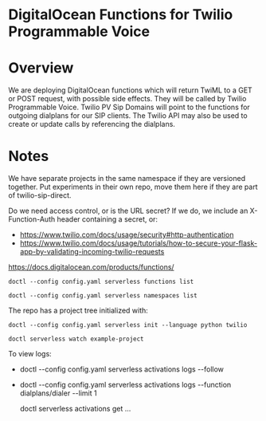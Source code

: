 # DigitalOcean Functions for Twilio Programmable Voice

# Overview

We are deploying DigitalOcean functions which will return TwiML to a GET or POST request, with possible side effects. They will be called by Twilio Programmable Voice. Twilio PV Sip Domains will point to the functions for outgoing dialplans for our SIP clients. The Twilio API may also be used to create or update calls by referencing the dialplans.

# Notes

We have separate projects in the same namespace if they are versioned together. Put experiments in their own repo, move them here if they are part of twilio-sip-direct.

Do we need access control, or is the URL secret? If we do, we include an X-Function-Auth header containing a secret, or:

- https://www.twilio.com/docs/usage/security#http-authentication
- https://www.twilio.com/docs/usage/tutorials/how-to-secure-your-flask-app-by-validating-incoming-twilio-requests

https://docs.digitalocean.com/products/functions/

    doctl --config config.yaml serverless functions list
    
    doctl --config config.yaml serverless namespaces list

The repo has a project tree initialized with:

    doctl --config config.yaml serverless init --language python twilio

    doctl serverless watch example-project

To view logs:

- doctl --config config.yaml serverless activations logs --follow
- doctl --config config.yaml serverless activations logs --function dialplans/dialer --limit 1

    doctl serverless activations get ...
